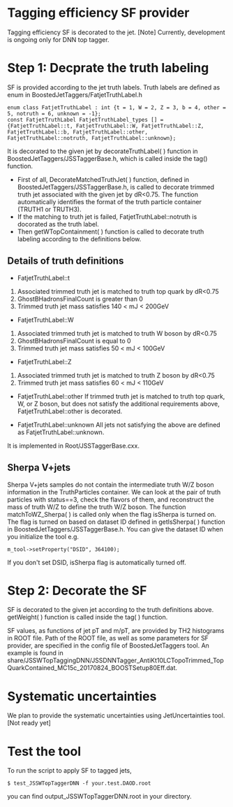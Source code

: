 Tagging efficiency SF provider
===================

Tagging efficiency SF is decorated to the jet.
[Note] Currently, development is ongoing only for DNN top tagger.


Step 1: Decprate the truth labeling
===================

SF is provided according to the jet truth labels.
Truth labels are defined as enum in BoostedJetTaggers/FatjetTruthLabel.h
```
enum class FatjetTruthLabel : int {t = 1, W = 2, Z = 3, b = 4, other = 5, notruth = 6, unknown = -1};
const FatjetTruthLabel FatjetTruthLabel_types [] = {FatjetTruthLabel::t, FatjetTruthLabel::W, FatjetTruthLabel::Z, FatjetTruthLabel::b, FatjetTruthLabel::other, FatjetTruthLabel::notruth, FatjetTruthLabel::unknown};
```


It is decorated to the given jet by decorateTruthLabel( ) function in BoostedJetTaggers/JSSTaggerBase.h, which is called inside the tag() function.
* First of all, DecorateMatchedTruthJet( ) function, defined in BoostedJetTaggers/JSSTaggerBase.h, is called to decorate trimmed truth jet associated with the given jet by dR<0.75. The function automatically identifies the format of the truth particle container (TRUTH1 or TRUTH3).
* If the matching to truth jet is failed, FatjetTruthLabel::notruth is docorated as the truth label.
* Then getWTopContainment( ) function is called to decorate truth labeling according to the definitions below.

Details of truth definitions
-----------------------------------
* FatjetTruthLabel::t
1. Associated trimmed truth jet is matched to truth top quark by dR<0.75
2. GhostBHadronsFinalCount is greater than 0
3. Trimmed truth jet mass satisfies 140 < mJ < 200GeV

* FatjetTruthLabel::W
1. Associated trimmed truth jet is matched to truth W boson by dR<0.75
2. GhostBHadronsFinalCount is equal to 0
3. Trimmed truth jet mass satisfies 50 < mJ < 100GeV

* FatjetTruthLabel::Z
1. Associated trimmed truth jet is matched to truth Z boson by dR<0.75
2. Trimmed truth jet mass satisfies 60 < mJ < 110GeV

* FatjetTruthLabel::other
If trimmed truth jet is matched to truth top quark, W, or Z boson, but does not satisfy the additional requirements above, FatjetTruthLabel::other is decorated.

* FatjetTruthLabel::unknown
All jets not satisfying the above are defined as FatjetTruthLabel::unknown.

It is implemented in Root/JSSTaggerBase.cxx.


Sherpa V+jets
-----------------------------------
Sherpa V+jets samples do not contain the intermediate truth W/Z boson information in the TruthParticles container.
We can look at the pair of truth particles with status==3, check the flavors of them, and reconstruct the mass of truth W/Z to define the truth W/Z boson.
The function matchToWZ_Sherpa( ) is called only when the flag isSherpa is turned on. The flag is turned on based on dataset ID defined in getIsSherpa( ) function in BoostedJetTaggers/JSSTaggerBase.h.
You can give the dataset ID when you initialize the tool e.g.
```
m_tool->setProperty("DSID", 364100);
```
If you don't set DSID, isSherpa flag is automatically turned off.






Step 2: Decorate the SF
===================

SF is decorated to the given jet according to the truth definitions above.
getWeight( ) function is called inside the tag( ) function.

SF values, as functions of jet pT and m/pT, are provided by TH2 histograms in ROOT file.
Path of the ROOT file, as well as some parameters for SF provider, are specified in the config file of BoostedJetTaggers tool.
An example is found in share/JSSWTopTaggingDNN/JSSDNNTagger_AntiKt10LCTopoTrimmed_TopQuarkContained_MC15c_20170824_BOOSTSetup80Eff.dat.




Systematic uncertainties
===================

We plan to provide the systematic uncertainties using JetUncertainties tool.
[Not ready yet]




Test the tool
===================
To run the script to apply SF to tagged jets,
```
$ test_JSSWTopTaggerDNN -f your.test.DAOD.root
```
you can find output_JSSWTopTaggerDNN.root in your directory.
